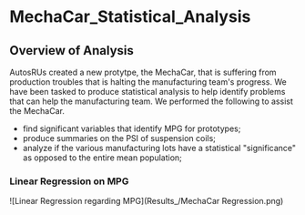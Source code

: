 # MechaCar_Statistical_Analysis
## Overview of Analysis
AutosRUs created a new protytpe, the MechaCar, that is suffering from production troubles that is halting the manufacturing team's progress. We have been tasked to produce statistical analysis to help identify problems that can help the manufacturing team. We performed the following to assist the MechaCar. 
* find significant variables that identify MPG for prototypes;
* produce summaries on the PSI of suspension coils;
* analyze if the various manufacturing lots have a statistical "significance" as opposed to the entire mean population;

### Linear Regression on MPG
![Linear Regression regarding MPG](Results_/MechaCar Regression.png)
